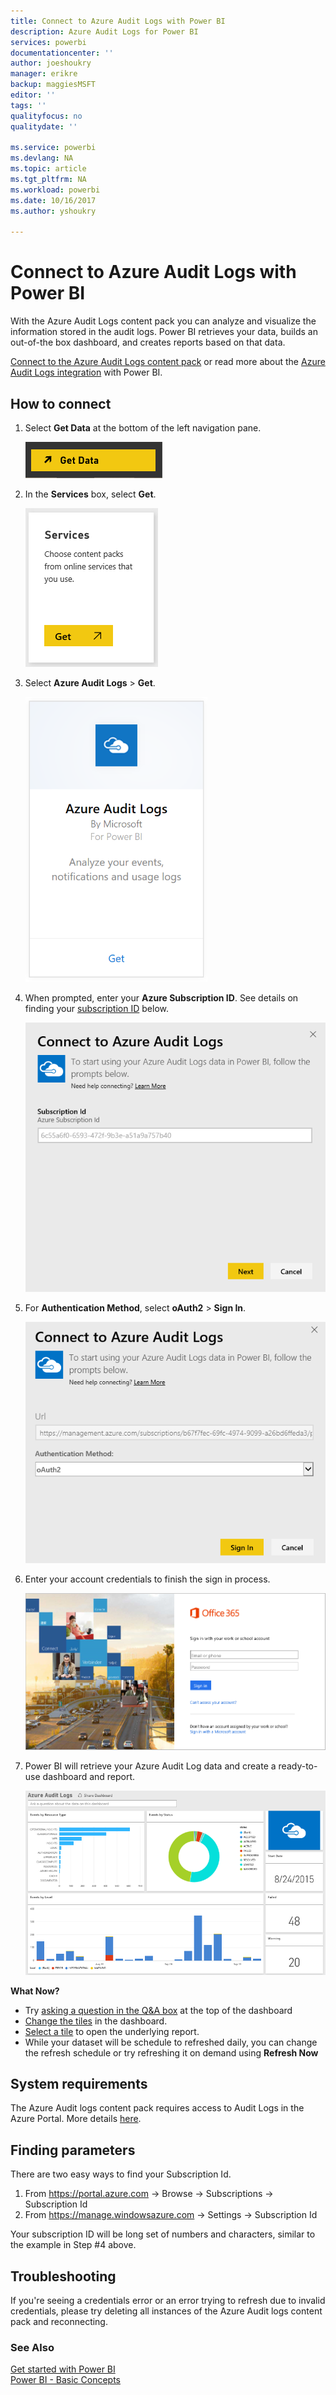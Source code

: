 ```yaml
---
title: Connect to Azure Audit Logs with Power BI
description: Azure Audit Logs for Power BI
services: powerbi
documentationcenter: ''
author: joeshoukry
manager: erikre
backup: maggiesMSFT
editor: ''
tags: ''
qualityfocus: no
qualitydate: ''

ms.service: powerbi
ms.devlang: NA
ms.topic: article
ms.tgt_pltfrm: NA
ms.workload: powerbi
ms.date: 10/16/2017
ms.author: yshoukry

---
```

# Connect to Azure Audit Logs with Power BI
With the Azure Audit Logs content pack you can analyze and visualize the information stored in the audit logs. Power BI retrieves your data, builds an out-of-the box dashboard, and creates reports based on that data.

[Connect to the Azure Audit Logs content pack](https://app.powerbi.com/getdata/services/azure-audit-logs) or read more about the [Azure Audit Logs integration](https://powerbi.microsoft.com/integrations/azure-audit-logs) with Power BI.

## How to connect
1. Select **Get Data** at the bottom of the left navigation pane.  
   
    ![](media/service-connect-to-azure-audit-logs/getdata.png)
2. In the **Services** box, select **Get**.  
   
    ![](media/service-connect-to-azure-audit-logs/services.png) 
3. Select **Azure Audit Logs** > **Get**.  
   
   ![](media/service-connect-to-azure-audit-logs/azureauditlogs.png)
4. When prompted, enter your **Azure Subscription ID**. See details on finding your [subscription ID](#FindingParams) below.   
   
    ![](media/service-connect-to-azure-audit-logs/parameters.png)
5. For **Authentication Method**, select **oAuth2** \> **Sign In**.
   
    ![](media/service-connect-to-azure-audit-logs/creds.png)
6. Enter your account credentials to finish the sign in process.
   
    ![](media/service-connect-to-azure-audit-logs/login.png)
7. Power BI will retrieve your Azure Audit Log data and create a ready-to-use dashboard and report. 
   
    ![](media/service-connect-to-azure-audit-logs/dashboard.png)

**What Now?**

* Try [asking a question in the Q&A box](service-q-and-a.md) at the top of the dashboard
* [Change the tiles](service-dashboard-edit-tile.md) in the dashboard.
* [Select a tile](service-dashboard-tiles.md) to open the underlying report.
* While your dataset will be schedule to refreshed daily, you can change the refresh schedule or try refreshing it on demand using **Refresh Now**

## System requirements
The Azure Audit logs content pack requires access to Audit Logs in the Azure Portal. More details [here](https://azure.microsoft.com/en-us/documentation/articles/insights-debugging-with-events/).

<a name="FindingParams"></a>

## Finding parameters
There are two easy ways to find your Subscription Id.

1. From https://portal.azure.com -&gt; Browse -&gt; Subscriptions -&gt; Subscription Id
2. From https://manage.windowsazure.com -&gt; Settings  -&gt; Subscription Id

Your subscription ID will be long set of numbers and characters, similar to the example in Step \#4 above. 

## Troubleshooting
If you're seeing a credentials error or an error trying to refresh due to invalid credentials, please try deleting all instances of the Azure Audit logs content pack and reconnecting.

### See Also
[Get started with Power BI](service-get-started.md)  
[Power BI - Basic Concepts](service-basic-concepts.md)  

